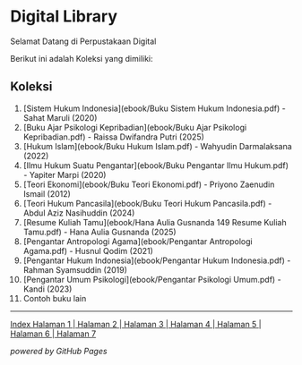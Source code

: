 # Digital Library 

Selamat Datang di Perpustakaan Digital 

Berikut ini adalah Koleksi yang dimiliki: 
## Koleksi 

1. [Sistem Hukum Indonesia](ebook/Buku Sistem Hukum Indonesia.pdf) - Sahat Maruli (2020)
2. [Buku Ajar Psikologi Kepribadian](ebook/Buku Ajar Psikologi Kepribadian.pdf) - Raissa Dwifandra Putri (2025)
3. [Hukum Islam](ebook/Buku Hukum Islam.pdf) - Wahyudin Darmalaksana (2022)
4. [Ilmu Hukum Suatu Pengantar](ebook/Buku Pengantar Ilmu Hukum.pdf) - Yapiter Marpi (2020)
5. [Teori Ekonomi](ebook/Buku Teori Ekonomi.pdf) - Priyono Zaenudin Ismail (2012)
6. [Teori Hukum Pancasila](ebook/Buku Teori Hukum Pancasila.pdf) - Abdul Aziz Nasihuddin (2024)
7. [Resume Kuliah Tamu](ebook/Hana Aulia Gusnanda 149 Resume Kuliah Tamu.pdf) - Hana Aulia Gusnanda (2025)
8. [Pengantar Antropologi Agama](ebook/Pengantar Antropologi Agama.pdf) - Husnul Qodim (2021)
9. [Pengantar Hukum Indonesia](ebook/Pengantar Hukum Indonesia.pdf) - Rahman Syamsuddin (2019)
10. [Pengantar Umum Psikologi](ebook/Pengantar Psikologi Umum.pdf) - Kandi (2023)
11. Contoh buku lain

---
<a href="webti/index.md"> Index </a><a href="webti/halaman1.html"> Halaman 1 </a>|<a href="webti/halaman2.html"> Halaman 2 </a>|<a href="webti/halaman3.html"> Halaman 3 </a>|<a href="webti/halaman4.html"> Halaman 4 </a>|<a href="webti/halaman5.html"> Halaman 5 </a>|<a href="webti/halaman6.html"> Halaman 6 </a>|<a href="webti/halaman7.html"> Halaman 7 </a>
   
*powered by GitHub Pages*
